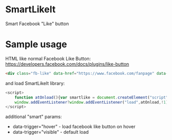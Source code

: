# SmartLikeIt
Smart Facebook "Like" button

# Sample usage

HTML like normal Facebook Like Button: https://developers.facebook.com/docs/plugins/like-button 

```html
<div class="fb-like" data-href="https://www.facebook.com/fanpage" data-trigger="hover" data-layout="button" data-send="false" data-show-faces="false"></div>
```

and load SmartLikeIt library:
```javascript
<script>
    function atOnload(){var smartlike = document.createElement("script");smartlike.src = "../smartlike.src.min.js";smartlike.async=1;document.body.appendChild(smartlike);}
    window.addEventListener?window.addEventListener("load",atOnload,!1):window.attachEvent?window.attachEvent("onload",atOnload):window.onload=atOnload;
</script>
```

additional "smart" params:

* data-trigger="hover" - load facebook like button on hover 
* data-trigger="visible" - default load